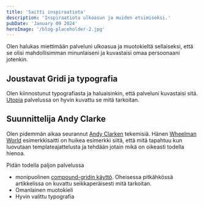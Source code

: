 ```yaml
---
title: 'Saitti inspiraatiota'
description: 'Inspiraatiota ulkoasun ja muiden etsimiseksi.'
pubDate: 'January 09 2024'
heroImage: '/blog-placeholder-2.jpg'
---
```


 Olen halukas miettimään palveluni ulkoasua ja muotokieltä sellaiseksi, että se olisi mahdollisimman minunlaiseni ja kuvastaisi omaa persoonaani jotenkin. 

## Joustavat Gridi ja typografia

Olen kiinnostunut typografiasta ja haluaisinkin, että palveluni kuvastaisi sitä. <a href="https://utopia.fyi/">Utopia</a> palvelussa on hyvin kuvattu se mitä tarkoitan. 

## Suunnittelija Andy Clarke

Olen pidemmän aikaa seurannut <a href="https://stuffandnonsense.co.uk">Andy Clarken</a> tekemisiä. Hänen <a href="https://wheelman.world/">Wheelman World</a> esimerkkisaitti on huikea esimerkki siitä, että mitä tapahtuu kun luovutaan templateajattelusta ja tehdään jotain mikä on oikeasti todella hienoa. 

Pidän todella paljon palvelussa

* monipuolinen <a href="https://www.smashingmagazine.com/2019/07/inspired-design-decisions-pressing-matters/"/>compound-gridin käyttö</a>. Oheisessa pitkähkössä artikkelissa on kuvattu seikkaperäisesti mitä tarkoitan.
* Omanlainen muotokieli
* Hyvin valittu typografia

